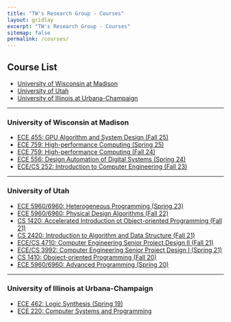 ```yaml
---
title: "TW's Research Group - Courses"
layout: gridlay
excerpt: "TW's Research Group - Courses"
sitemap: false
permalink: /courses/
---
```


## Course List

+ [University of Wisconsin at Madison](#university-of-wisconsin-at-madison)
+ [University of Utah](#university-of-utah)
+ [University of Illinois at Urbana-Champaign](#university-of-illinois-at-urbana-champaign)

<hr>

<!-- begin of course list -->
### University of Wisconsin at Madison

+ [ECE 455: GPU Algorithm and System Design (Fall 25)](https://canvas.wisc.edu/courses/479145)
+ [ECE 759: High-performance Computing (Spring 25)](https://canvas.wisc.edu/courses/447404/pages/home)
+ [ECE 759: High-performance Computing (Fall 24)](https://canvas.wisc.edu/courses/425940/pages/home)
+ [ECE 556: Design Automation of Digital Systems (Spring 24)](https://canvas.wisc.edu/courses/384667)
+ [ECE/CS 252: Introduction to Computer Engineering (Fall 23)](https://canvas.wisc.edu/courses/372148)

<hr>

<!-- begin of course list -->
### University of Utah

+ [ECE 5960/6960: Heterogeneous Programming (Spring 23)](https://github.com/tsung-wei-huang/ece6960-heterogeneous-programming)
+ [ECE 5960/6960: Physical Design Algorithms (Fall 22)](https://github.com/tsung-wei-huang/ece5960-physical-design)
+ [CS 1420: Accelerated Introduction ot Object-oriented Programming (Fall 21)](https://github.com/tsung-wei-huang/cs1420)
+ [CS 2420: Introduction to Algorithm and Data Structure (Fall 21)](https://github.com/tsung-wei-huang/cs2420)
+ [ECE/CS 4710: Computer Engineering Senior Project Design II (Fall 21)](https://github.com/tsung-wei-huang/ece4710)
+ [ECE/CS 3992: Computer Engineering Senior Project Design I (Spring 21)](https://github.com/tsung-wei-huang/cs3992)
+ [CS 1410: Oboject-oriented Programming (Fall 20)](https://github.com/tsung-wei-huang/cs1410-40)
+ [ECE 5960/6960: Advanced Programming (Spring 20)](https://github.com/tsung-wei-huang/ece5960)

<hr>

### University of Illinois at Urbana-Champaign 
      
+ [ECE 462: Logic Synthesis (Spring 19)](https://github.com/tsung-wei-huang/ECE462)
+ [ECE 220: Computer Systems and Programming](https://wiki.illinois.edu//wiki/display/ece220/Home)

<br>
